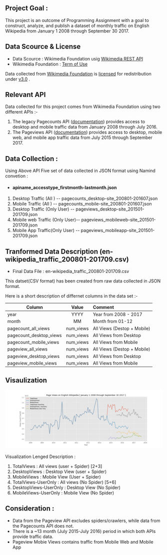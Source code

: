 
## Project Goal  :
This project is an outcome of Programming Assignment with a goal to construct, analyze, and publish a dataset of monthly traffic on English Wikipedia from January 1 2008 through September 30 2017.  

## Data Scource & License 
* Data Scource  : Wikimedia Foundation usig [Wikimedia REST API](https://wikimedia.org/api/rest_v1/)
* Wikimedia Foundation : [Term of Use](https://wikimediafoundation.org/wiki/Terms_of_Use/en)

Data collected from [Wikimedia Foundation](https://en.wikipedia.org/wiki/Wikimedia_Foundation) is [licensed](https://en.wikipedia.org/wiki/Wikimedia_Foundation#Projects_and_initiatives) for redistribution under [v3.0](https://creativecommons.org/licenses/by/3.0/) .


## Relevant API 
Data collected for this project comes from Wikimedia Foundation using two different APIs :- 
1. The legacy Pagecounts API ([documentation](https://wikitech.wikimedia.org/wiki/Analytics/AQS/Legacy_Pagecounts#Monthly_counts)) provides access to desktop and mobile traffic data from January 2008 through July 2016.
2. The Pageviews API ([documentation](https://wikitech.wikimedia.org/wiki/Analytics/AQS/Pageviews#Monthly_counts)) provides access to desktop, mobile web, and mobile app traffic data from July 2015 through September 2017.


## Data Collection :

Using Above API Five set of data collected in JSON format using Namind convetion  : 
* #### apiname_accesstype_firstmonth-lastmonth.json 

1. Desktop Traffic  (All ) -- pagecounts_desktop-site_200801-201607.json
2. Mobile Traffic (All )    -- pagecounts_mobile-site_200801-201607.json
3. Desktop Traffic (Only User) -- pageviews_desktop-site_201501-201709.json 
4. Mobile web Traffic (Only User)-- pageviews_mobileweb-site_201501-201709.json
5. Mobile App Traffic(Only User) -- pageviews_mobileapp-site_201501-201709.json



##  Tranformed Data Description (en-wikipedia_traffic_200801-201709.csv)

* Final Data File : en-wikipedia_traffic_200801-201709.csv 

This datset(CSV format) has been created from raw data collected in JSON format.

Here is a short  description of differnet columns in the data set  :- 

| Column| Value |Comment|
| ------------- |:-------------:| :-----|
|year|	YYYY| Year from 2008 - 2017
|month|	MM| Month from 01-12
|pagecount_all_views|	num_views| All Views (Destop + Mobile)
|pagecount_desktop_views|	num_views| All Views from Desktop 
|pagecount_mobile_views	|num_views| All Views from Mobile
|pageview_all_views	|num_views| All Views (Destop + Mobile)
|pageview_desktop_views	|num_views| All Views from Desktop
|pageview_mobile_views|	num_views| All Views from Mobile

## Visaulization 

![title](https://github.com/abhishekanand/data-512-a1/blob/master/Mobile%20and%20desktop%20traffic%20data%20for%20English%20WIkipedia%20from%202008-2016.png)


Visualization Lenged Description : 

1. TotalViews : All views  (user + Spider) [2+3]
2. DesktopViews : Desktop View (user + Spider)
3. MobileViews : Mobile View (User + Spider)
4. TotalViews-UserOnly : All views  (No Spider) [5+6]
5. DesktopViews-UserOnly : Desktop View (No Spider)
6. MobileViews-UserOnly : Mobile View (No Spider)

## Consideration  :
* Data from the Pageview API excludes spiders/crawlers, while data from the Pagecounts API does not.
* There is a ~13 month (July 2015-July 2016) period in which both APIs provide traffic data.
* Pageview Mobie Views contains traffic from Mobile Web and Mobile App  
